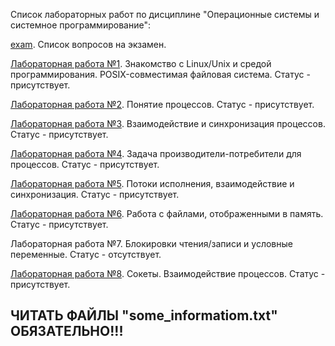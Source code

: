 Список лабораторных работ по дисциплине "Операционные системы и системное программирование":

[exam](https://github.com/oooNAKooo/BSUIR/tree/main/4%20sem/OSiSP/exam). Список вопросов на экзамен.

[Лабораторная работа №1](https://github.com/oooNAKooo/BSUIR/tree/main/4%20sem/OSiSP/lab_1). Знакомство с Linux/Unix и средой программирования. POSIX-совместимая файловая система. Статус - присутствует.

[Лабораторная работа №2](https://github.com/oooNAKooo/BSUIR/tree/main/4%20sem/OSiSP/lab_2). Понятие процессов. Статус - присутствует.

[Лабораторная работа №3](https://github.com/oooNAKooo/BSUIR/tree/main/4%20sem/OSiSP/lab_3). Взаимодействие и синхронизация процессов. Статус - присутствует.

[Лабораторная работа №4](https://github.com/oooNAKooo/BSUIR/tree/main/4%20sem/OSiSP/lab_4). Задача производители-потребители для процессов. Статус - присутствует.

[Лабораторная работа №5](https://github.com/oooNAKooo/BSUIR/tree/main/4%20sem/OSiSP/lab_5). Потоки исполнения, взаимодействие и синхронизация. Статус - присутствует.

[Лабораторная работа №6](https://github.com/oooNAKooo/BSUIR/tree/main/4%20sem/OSiSP/lab_6). Работа с файлами, отображенными в память. Статус - присутствует.

Лабораторная работа №7. Блокировки чтения/записи и условные переменные. Статус - отсутствует.

[Лабораторная работа №8](https://github.com/oooNAKooo/BSUIR/tree/main/4%20sem/OSiSP/lab_8). Сокеты. Взаимодействие процессов. Статус - присутствует.
##
## ЧИТАТЬ ФАЙЛЫ "some_informatiom.txt" ОБЯЗАТЕЛЬНО!!!
